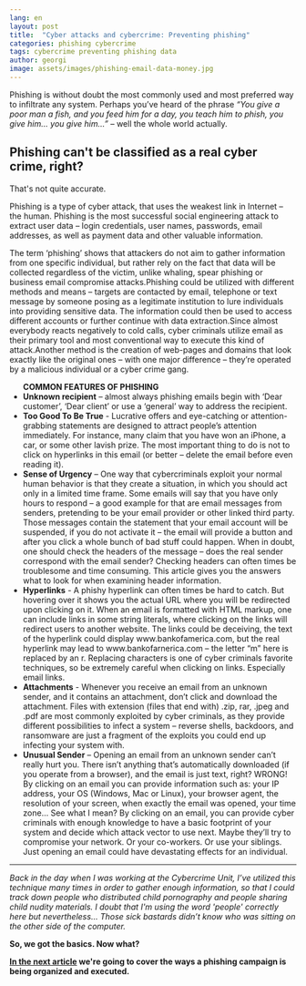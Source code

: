 ```yaml
---
lang: en
layout: post
title:  "Cyber attacks and cybercrime: Preventing phishing"
categories: phishing cybercrime
tags: cybercrime preventing phishing data
author: georgi
image: assets/images/phishing-email-data-money.jpg   
---
```


Phishing is without doubt the most commonly used and most preferred way to infiltrate any system. Perhaps you’ve heard of the phrase <i>“You give a poor man a fish, and you feed him for a day, you teach him to phish, you give him… you give him…”</i> – well the whole world actually. 

<h2 itemprop="articleSection" class="h2-heading">Phishing can't be classified as a real cyber crime, right?</h2>  
<p></p>
That's not quite accurate.

Phishing is a type of cyber attack, that uses the weakest link in Internet – the human. Phishing is the most successful social engineering attack to extract user data – login credentials, user names, passwords, email addresses, as well as payment data and other valuable information. 

<span itemprop="articleBody">
The term ‘phishing’ shows that attackers do not aim to gather information from one specific individual, but rather rely on the fact that data will be collected regardless of the victim, unlike whaling, spear phishing or business email compromise attacks.Phishing could be utilized with different methods and means – targets are contacted by email, telephone or text message by someone posing as a legitimate institution to lure individuals into providing sensitive data. The information could then be used to access different accounts or further continue with data extraction.Since almost everybody reacts negatively to cold calls, cyber criminals utilize email as their primary tool and most conventional way to execute this kind of attack.Another method is the creation of web-pages and domains that look exactly like the original ones – with one major difference – they’re operated by a malicious individual or a cyber crime gang.  

<ul><b>COMMON FEATURES OF PHISHING</b>
<li><b>Unknown recipient</b> – almost always phishing emails begin with ‘Dear customer’, ‘Dear client’ or use a ‘general’ way to address the recipient.</li>
<li><b>Too Good To Be True</b> - Lucrative offers and eye-catching or attention-grabbing statements are designed to attract people’s attention immediately. For instance, many claim that you have won an iPhone, a car, or some other lavish prize. The most important thing to do is not to click on hyperlinks in this email (or better – delete the email before even reading it).</li>
<li><b>Sense of Urgency</b> – One way that cybercriminals exploit your normal human behavior is that they create a situation, in which you should act only in a limited time frame. Some emails will say that you have only hours to respond – a good example for that are email messages from senders, pretending to be your email provider or other linked third party. Those messages contain the statement that your email account will be suspended, if you do not activate it – the email will provide a button and after you click a whole bunch of bad stuff could happen. When in doubt, one should check the headers of the message – does the real sender correspond with the email sender? Checking headers can often times be troublesome and time consuming. This article gives you the answers what to look for when examining header information.</li>
<li><b>Hyperlinks</b> - A phishy hyperlink can often times be hard to catch. But hovering over it shows you the actual URL where you will be redirected upon clicking on it. When an email is formatted with HTML markup, one can include links in some string literals, where clicking on the links will redirect users to another website. 
The links could be deceiving, the text of the hyperlink could display www.bankofamerica.com, but the real hyperlink may lead to www.bankofarnerica.com – the letter “m” here is replaced by an r. Replacing characters is one of cyber criminals favorite techniques, so be extremely careful when clicking on links. Especially email links.</li>
<li><b>Attachments</b> -  Whenever you receive an email from an unknown sender, and it contains an attachment, don’t click and download the attachment. Files with extension (files that end with) .zip, rar, .jpeg and .pdf are most commonly exploited by cyber criminals, as they provide different possibilities to infect a system – reverse shells, backdoors, and ransomware are just a fragment of the exploits you could end up infecting your system with.</li>
<li><b>Unusual Sender</b> – Opening an email from an unknown sender can’t really hurt you. There isn’t anything that’s automatically downloaded (if you operate from a browser), and the email is just text, right? WRONG! By clicking on an email you can provide information such as: your IP address, your OS (Windows, Mac or Linux), your browser agent, the resolution of your screen, when exactly the email was opened, your time zone… See what I mean? By clicking on an email, you can provide cyber criminals with enough knowledge to have a basic footprint of your system and decide which attack vector to use next. Maybe they’ll try to compromise your network. Or your co-workers. Or use your siblings. Just opening an email could have devastating effects for an individual.</li>
</ul>
<hr>
<i>Back in the day when I was working at the Cybercrime Unit, I’ve utilized this technique many times in order to gather enough information, so that I could track down people who distributed child pornography and people sharing child nudity materials. I doubt that I'm using the word 'people' correctly here but nevertheless... Those sick bastards didn’t know who was sitting on the other side of the computer.</i>

<b>So, we got the basics. Now what?<b>

<a title="Everything you should know about phishing campaigns" target="_blank" href="https://onlinecorpus.com/2019/04/23/everything-you-should-know-phishing-campaigns/">In the next article</a> we're going to cover the ways a phishing campaign is being organized and executed.  